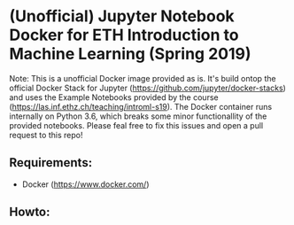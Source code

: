 # (Unofficial) Jupyter Notebook Docker for ETH Introduction to Machine Learning (Spring 2019)
Note: This is a unofficial Docker image provided as is. It's build ontop the official Docker Stack for Jupyter (https://github.com/jupyter/docker-stacks) and uses the Example Notebooks provided by the course (https://las.inf.ethz.ch/teaching/introml-s19). The Docker container runs internally on Python 3.6, which breaks some minor functionallity of the provided notebooks. Please feal free to fix this issues and open a pull request to this repo!

## Requirements:
- Docker (https://www.docker.com/)

## Howto:
